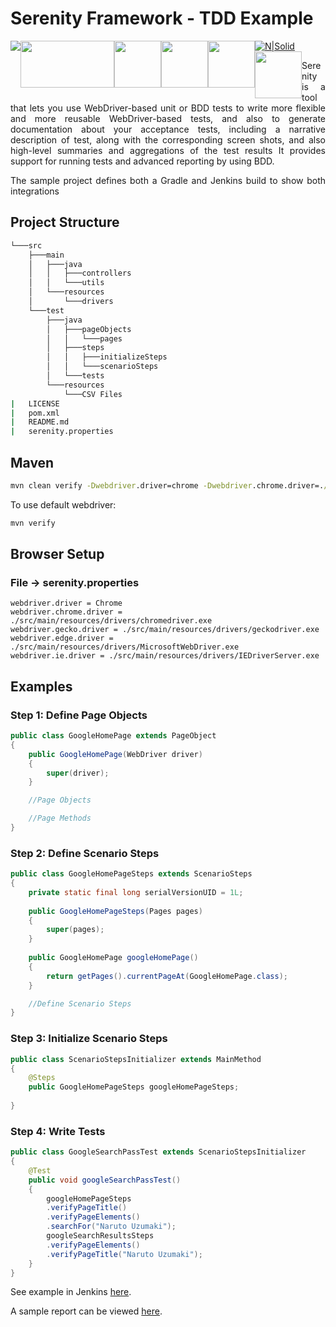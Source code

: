 # Serenity Framework - TDD Example
[![N|Solid](http://www.seleniumhq.org/images/selenium-logo.png)](http://www.seleniumhq.org/)
<img src="http://junit.org/junit4/images/junit-logo.png" style="float: left;"/>
<img src="http://thucydides.info/img/serenity-bdd.png" width="150" height="75" style="float: left;"/>
<img src="https://upload.wikimedia.org/wikipedia/commons/thumb/a/a5/Google_Chrome_icon_%28September_2014%29.svg/512px-Google_Chrome_icon_%28September_2014%29.svg.png" width="75" height="75" style="float: left;"/>
<img src="https://upload.wikimedia.org/wikipedia/commons/thumb/6/67/Firefox_Logo%2C_2017.svg/512px-Firefox_Logo%2C_2017.svg.png" width="75" height="75" style="float: left;"/>
<img src="https://upload.wikimedia.org/wikipedia/commons/thumb/1/18/Internet_Explorer_10%2B11_logo.svg/223px-Internet_Explorer_10%2B11_logo.svg.png" width="75" height="75" style="float: left;"/>
<img src="https://upload.wikimedia.org/wikipedia/commons/thumb/d/d6/Microsoft_Edge_logo.svg/512px-Microsoft_Edge_logo.svg.png" width="75" height="75" style="float: left;"/>


<div style="text-align: justify"> 
Serenity is a tool that lets you use WebDriver-based unit or BDD tests to write more flexible and more reusable WebDriver-based tests, and also to generate documentation about your acceptance tests, including a narrative description of test, along with the corresponding screen shots, and also high-level summaries and aggregations of the test results
It provides support for running tests and advanced reporting by using BDD.

The sample project defines both a Gradle and Jenkins build to show both integrations</div>

## Project Structure
```cmd
└───src
    ├───main
    │   ├───java
    │   │   ├───controllers
    │   │   └───utils
    │   └───resources
    │       └───drivers
    └───test
        ├───java
        │   ├───pageObjects
        │   │   └───pages
        │   ├───steps
        │   │   ├───initializeSteps
        │   │   └───scenarioSteps
        │   └───tests
        └───resources
            └───CSV Files
|   LICENSE
|   pom.xml
|   README.md
|   serenity.properties
```

## Maven
```cmd
mvn clean verify -Dwebdriver.driver=chrome -Dwebdriver.chrome.driver=./src/main/resources/drivers/chromedriver.exe
```

To use default webdriver:
```cmd
mvn verify
```

## Browser Setup
### File -> serenity.properties
```
webdriver.driver = Chrome
webdriver.chrome.driver = ./src/main/resources/drivers/chromedriver.exe
webdriver.gecko.driver = ./src/main/resources/drivers/geckodriver.exe
webdriver.edge.driver = ./src/main/resources/drivers/MicrosoftWebDriver.exe
webdriver.ie.driver = ./src/main/resources/drivers/IEDriverServer.exe
```

## Examples

### Step 1: Define Page Objects

```java
public class GoogleHomePage extends PageObject
{	
	public GoogleHomePage(WebDriver driver) 
    {
        super(driver);
    }

    //Page Objects

    //Page Methods
}
```

### Step 2: Define Scenario Steps

```java
public class GoogleHomePageSteps extends ScenarioSteps
{
	private static final long serialVersionUID = 1L;
	
	public GoogleHomePageSteps(Pages pages) 
	{
		super(pages);
	}
	
	public GoogleHomePage googleHomePage() 
	{
		return getPages().currentPageAt(GoogleHomePage.class);
	}

    //Define Scenario Steps
}
```
### Step 3: Initialize Scenario Steps

```java
public class ScenarioStepsInitializer extends MainMethod
{	
	@Steps
	public GoogleHomePageSteps googleHomePageSteps;
	
}
```
### Step 4: Write Tests

```java
public class GoogleSearchPassTest extends ScenarioStepsInitializer
{
    @Test
    public void googleSearchPassTest() 
    {   	
		googleHomePageSteps
		.verifyPageTitle()
		.verifyPageElements()
		.searchFor("Naruto Uzumaki");
		googleSearchResultsSteps
		.verifyPageElements()
		.verifyPageTitle("Naruto Uzumaki");
    }
}
```


See example in Jenkins [here](https://martinreinhardt-online.de/jenkins/view/Demos/job/Serenity/job/serenity_maven_sample).

A sample report can be viewed [here](https://martinreinhardt-online.de/jenkins/view/Demos/job/Serenity/job/serenity_maven_sample/Serenity_Report/).
